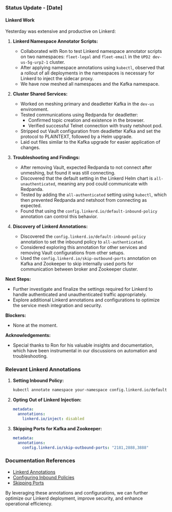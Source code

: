 ### Status Update - [Date]

#### Linkerd Work

Yesterday was extensive and productive on Linkerd:

1. **Linkerd Namespace Annotator Scripts:**
   - Collaborated with Ron to test Linkerd namespace annotator scripts on two namespaces: `fleet-legal` and `fleet-email` in the `UPD2 dev-us-5g-urp2-1` cluster.
   - After applying namespace annotations using `kubectl`, observed that a rollout of all deployments in the namespaces is necessary for Linkerd to inject the sidecar proxy.
   - We have now meshed all namespaces and the Kafka namespace.

2. **Cluster Shared Services:**
   - Worked on meshing primary and deadletter Kafka in the `dev-us` environment. 
   - Tested communications using Redpanda for deadletter:
     - Confirmed topic creation and existence in the browser.
     - Verified successful Telnet connection with trusty netshoot pod.
   - Stripped out Vault configuration from deadletter Kafka and set the protocol to PLAINTEXT, followed by a Helm upgrade.
   - Laid out files similar to the Kafka upgrade for easier application of changes.

3. **Troubleshooting and Findings:**
   - After removing Vault, expected Redpanda to not connect after unmeshing, but found it was still connecting.
   - Discovered that the default setting in the Linkerd Helm chart is `all-unauthenticated`, meaning any pod could communicate with Redpanda.
   - Tested by adding the `all-authenticated` setting using `kubectl`, which then prevented Redpanda and netshoot from connecting as expected.
   - Found that using the `config.linkerd.io/default-inbound-policy` annotation can control this behavior.

4. **Discovery of Linkerd Annotations:**
   - Discovered the `config.linkerd.io/default-inbound-policy` annotation to set the inbound policy to `all-authenticated`.
   - Considered exploring this annotation for other services and removing Vault configurations from other setups.
   - Used the `config.linkerd.io/skip-outbound-ports` annotation on Kafka and Zookeeper to skip internally used ports for communication between broker and Zookeeper cluster.

**Next Steps:**
- Further investigate and finalize the settings required for Linkerd to handle authenticated and unauthenticated traffic appropriately.
- Explore additional Linkerd annotations and configurations to optimize the service mesh integration and security.

**Blockers:**
- None at the moment.

**Acknowledgements:**
- Special thanks to Ron for his valuable insights and documentation, which have been instrumental in our discussions on automation and troubleshooting.

### Relevant Linkerd Annotations

1. **Setting Inbound Policy:**

   ```bash
   kubectl annotate namespace your-namespace config.linkerd.io/default-inbound-policy=all-authenticated
   ```

2. **Opting Out of Linkerd Injection:**

   ```yaml
   metadata:
     annotations:
       linkerd.io/inject: disabled
   ```

3. **Skipping Ports for Kafka and Zookeeper:**

   ```yaml
   metadata:
     annotations:
       config.linkerd.io/skip-outbound-ports: "2181,2888,3888"
   ```

### Documentation References

- [Linkerd Annotations](https://linkerd.io/2.11/reference/proxy-configuration/#proxy-configuration-through-annotations)
- [Configuring Inbound Policies](https://linkerd.io/2.11/reference/inbound-policy/#default-inbound-policy)
- [Skipping Ports](https://linkerd.io/2.11/reference/proxy-configuration/#configlinkerdioskip-outbound-ports)

By leveraging these annotations and configurations, we can further optimize our Linkerd deployment, improve security, and enhance operational efficiency.
